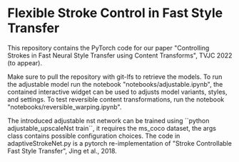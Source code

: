 # Flexible Stroke Control in Fast Style Transfer

This repository contains the PyTorch code for our paper "Controlling Strokes in Fast Neural Style Transfer using Content Transforms", TVJC 2022 (to appear).

Make sure to pull the repository with git-lfs to retrieve the models.
To run the adjustable model run the notebook "notebooks/adjustable.ipynb", the contained interactive widget can be used to adjusts model variants, styles, and settings.
To test reversible content transformations, run the notebook "notebooks/reversible_warping.ipynb".

The introduced adjustable nst network can be trained using ``python adjustable_upscaleNst train´´, it requires the ms_coco dataset, the args class contains possible configuration choices.
The code in adaptiveStrokeNet.py is a pytorch re-implementation of "Stroke Controllable Fast Style Transfer", Jing et al., 2018.


